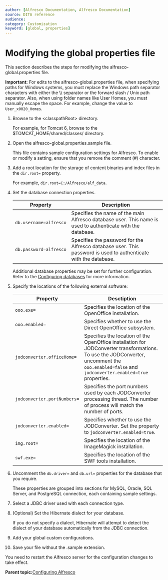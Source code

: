 ```yaml
---
author: [Alfresco Documentation, Alfresco Documentation]
source: DITA reference
audience: 
category: Customization
keyword: [global, properties]
---
```


# Modifying the global properties file

This section describes the steps for modifying the alfresco-global.properties file.

**Important:** For edits to the alfresco-global.properties file, when specifying paths for Windows systems, you must replace the Windows path separator characters with either the \\\\ separator or the forward slash / Unix path separator. Also, when using folder names like User Homes, you must manually escape the space. For example, change the value to `User_x0020_Homes`.

1.  Browse to the <classpathRoot\> directory.

    For example, for Tomcat 6, browse to the $TOMCAT\_HOME/shared/classes/ directory.

2.  Open the alfresco-global.properties.sample file.

    This file contains sample configuration settings for Alfresco. To enable or modify a setting, ensure that you remove the comment \(\#\) character.

3.  Add a root location for the storage of content binaries and index files in the `dir.root=` property.

    For example, `dir.root=C:/Alfresco/alf_data`.

4.  Set the database connection properties.

    |**Property**|**Description**|
    |------------|---------------|
    |`db.username=alfresco`|Specifies the name of the main Alfresco database user. This name is used to authenticate with the database.|
    |`db.password=alfresco`|Specifies the password for the Alfresco database user. This password is used to authenticate with the database.|

    Additional database properties may be set for further configuration. Refer to the [Configuring databases](../concepts/intro-db-setup.md) for more information.

5.  Specify the locations of the following external software:

    |**Property**|**Desctiption**|
    |------------|---------------|
    |`ooo.exe=`|Specifies the location of the OpenOffice installation.|
    |`ooo.enabled=`|Specifies whether to use the Direct OpenOffice subsystem.|
    |`jodconverter.officeHome=`|Specifies the location of the OpenOffice installation for JODConverter transformations. To use the JODConverter, uncomment the `ooo.enabled=false` and `jodconverter.enabled=true` properties.|
    |`jodconverter.portNumbers=`|Specifies the port numbers used by each JODConverter processing thread. The number of process will match the number of ports.|
    |`jodconverter.enabled=`|Specifies whether to use the JODConverter. Set the property to `jodconverter.enabled=true`.|
    |`img.root=`|Specifies the location of the ImageMagick installation.|
    |`swf.exe=`|Specifies the location of the SWF tools installation.|

6.  Uncomment the `db.driver=` and `db.url=` properties for the database that you require.

    These properties are grouped into sections for MySQL, Oracle, SQL Server, and PostgreSQL connection, each containing sample settings.

7.  Select a JDBC driver used with each connection type.

8.  \(Optional\) Set the Hibernate dialect for your database.

    If you do not specify a dialect, Hibernate will attempt to detect the dialect of your database automatically from the JDBC connection.

9.  Add your global custom configurations.

10. Save your file without the .sample extension.


You need to restart the Alfresco server for the configuration changes to take effect.

**Parent topic:**[Configuring Alfresco](../concepts/ch-configuration.md)


